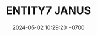 ---
layout: teamCard
permalink: /team/:title.html
categories: LI
maincover: /assets/logos/BDLF.png
puntosLJMAYO24:
date: 2024-05-02 10:29:20 +0700
title: ENTITY7 JANUS
tag: johto042024
color: black
puntosLJ202404: 12
grupo: sur
background: '#F16C38'
cover: /assets/backCard.png
team: HOENN
ID: E7J 
pj: 
pt1: 
pt2: 
pt3: 
pt4: 
pt5: 
pt6: 
pt7: 
pt8: 
pt9: 
pt10: 
pt11: 
#PARTIDO 1
j1: RONDA 1
p1: E7J
pp1: SOJ
r1: 
bg1: rock
rr1: 
#PARTIDO 2
j2: RONDA 2
p2: E7J
pp2: CS
bg2: rock
r2: 
rr2: 
#PARTIDO 3
j3: RONDA 3
p3: E7J
pp3: HG BETA
bg3: rock
r3: 
rr3:
#PARTIDO 4
j4: RONDA 4
p4: E7J
pp4: RNT
bg4: rock
r4: 
rr4:
#PARTIDO 5
j5: RONDA 5
p5: E7J
pp5: HG OL
bg5: rock
r5: 
rr5:
#PARTIDO 6
j6: RONDA 6
p6: E7J
pp6: I2A
bg6: rock
r6: 
rr6: 
#PARTIDO 7
j7: RONDA 7
p7:  E7J
pp7: EK
bg7: rock
r7: 
rr7: 
#PARTIDO 8
j8: RONDA 8
p8:  E7J
pp8: TAE
bg8: rock
rr8: 
r8: 
#PARTIDO 9
j9: RONDA 9
p9:  E7J
pp9: NL
bg9: rock
r9: 
rr9: 
#PARTIDO 10
j10: RONDA 10
p10: E7J
pp10: GOD
bg10: rock
r10: 
rr10:
#PARTIDO 11
j11: RONDA 11
p11: E7J
pp11: NS
bg11: rock
r11: 
rr11:
stream: <i class="fa-brands fa-twitch text-white"></i>
---